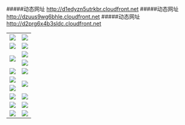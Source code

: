 #####动态网址 http://d1edyzn5utrkbr.cloudfront.net
#####动态网址 http://dzuus9wg6bhle.cloudfront.net
#####动态网址 http://d2prg6x4b3sldc.cloudfront.net
<table>
  <tr height="1"></tr>
  <tr>
    <td><a href="https://d1edyzn5utrkbr.cloudfront.net" target="_blank"><img src="https://d1edyzn5utrkbr.cloudfront.net/Up/0WMDT0.jpg" /></a></td>
    <td><a href="https://d1edyzn5utrkbr.cloudfront.net/oNote.aspx" target="_blank"><img src="https://d1edyzn5utrkbr.cloudfront.net/Up/0WZTT0.jpg" /></a></td>
  </tr>
  <tr>
    <td><a href="http://11f.australiancollege.com.au/0" target="_blank"><img src="https://d1edyzn5utrkbr.cloudfront.net/Up/0DTW.jpg"/></a></td>
    <td><a href="https://d1edyzn5utrkbr.cloudfront.net/ogST.aspx" target="_blank"><img src="https://d1edyzn5utrkbr.cloudfront.net/Up/ST.jpg"/></a></td>
  </tr>
  <tr>
    <td rowspan=2><a href="https://d1edyzn5utrkbr.cloudfront.net/ogUP.aspx?name=WJ.mp4" target="_blank"><img src="https://d1edyzn5utrkbr.cloudfront.net/Up/WJ.jpg" /></a></td>
    <td><a href="https://d1edyzn5utrkbr.cloudfront.net/ogUP.aspx?name=DKC.mp4&count=12" target="_blank"><img src="https://d1edyzn5utrkbr.cloudfront.net/Up/DKC.jpg" /></a></td> 
  </tr>
  <tr>
    <td><a href="https://d1edyzn5utrkbr.cloudfront.net/ogUP.aspx?name=LRWS.mp4&count=6B:11,5A:10,5B:35,4A:14,4B:19,3A:10,3B:26,2A:16,2B:21,1A:23,1B:29" target="_blank"><img src="https://d1edyzn5utrkbr.cloudfront.net/Up/LRWS.jpg" /></a></td>
  </tr>
  <tr>
    <td><a href="https://d1edyzn5utrkbr.cloudfront.net/ogUP.aspx?name=WJZM.mp4&count=8" target="_blank"><img src="https://d1edyzn5utrkbr.cloudfront.net/Up/WJZM.jpg" /></a></td>
    <td><a href="https://d1edyzn5utrkbr.cloudfront.net/ogUP.aspx?name=XTFY.mp4&count=8" target="_blank"><img src="https://d1edyzn5utrkbr.cloudfront.net/Up/XTFY.jpg" /></a></td>
  </tr>
  <tr>
    <td><a href="https://d1edyzn5utrkbr.cloudfront.net/ogUP.aspx?name=JQR.mp4&count=2" target="_blank"><img src="https://d1edyzn5utrkbr.cloudfront.net/Up/JQR.jpg" /></a></td>   
    <td rowspan=2><a href="https://d1edyzn5utrkbr.cloudfront.net/ogUP.aspx?name=JP.mp4&count=9" target="_blank"><img src="https://d1edyzn5utrkbr.cloudfront.net/Up/JP.jpg" /></td>
  </tr>
  <tr>
    <td><a href="https://d1edyzn5utrkbr.cloudfront.net/ogUP.aspx?name=MTDWH.mp4&count=28" target="_blank"><img src="https://d1edyzn5utrkbr.cloudfront.net/Up/MTDWH.jpg" /></a></td>
  </tr>
  <tr>
    <td><a href="https://d1edyzn5utrkbr.cloudfront.net/ogUP.aspx?name=4SZG.mp4&count=05:5,04:20&current=05:5" target="_blank"><img src="https://d1edyzn5utrkbr.cloudfront.net/Up/4SZG0.jpg" /></a></td>
    <td><a href="https://d1edyzn5utrkbr.cloudfront.net/ogUP.aspx?name=4SDJ.mp4&count=05:16,04:52&current=05:16" target="_blank"><img src="https://d1edyzn5utrkbr.cloudfront.net/Up/4SDJ0.jpg" /></a></td>
  </tr>
  <tr>
    <td><a href="https://d1edyzn5utrkbr.cloudfront.net/ogUP.aspx?name=FG.zip" target="_blank"><img src="https://d1edyzn5utrkbr.cloudfront.net/Up/FG.jpg" /></a></td>
    <td><a href="https://d1edyzn5utrkbr.cloudfront.net/ogUP.aspx?name=FGA.apk" target="_blank"><img src="https://d1edyzn5utrkbr.cloudfront.net/Up/FGA.jpg" /></a></td>
  </tr>
  <tr>
    <td><a href="https://d1edyzn5utrkbr.cloudfront.net/ogUP.aspx?name=U.zip" target="_blank"><img src="https://d1edyzn5utrkbr.cloudfront.net/Up/U.jpg" /></a></td>
    <td><a href="https://d1edyzn5utrkbr.cloudfront.net/ogUP.aspx?name=UA.apk" target="_blank"><img src="https://d1edyzn5utrkbr.cloudfront.net/Up/UA.jpg" /></a></td>
  </tr>
</table>
